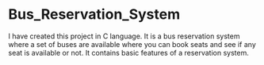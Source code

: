 # Bus_Reservation_System
I have created this project in C language. It is a bus reservation system where a set of buses are available where you can book seats and see if any seat is available or not. 
It contains basic features of a reservation system.
